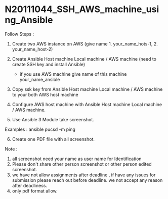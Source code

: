 # N20111044_SSH_AWS_machine_using_Ansible
Follow  Steps :

1. Create two AWS instance on AWS (give name 1. your_name_hots-1, 2. your_name_host-2) 
2. Create Ansible Host machine Local machine / AWS machine (need to create SSH key and install Ansible)
    - if you use AWS machine give name of this machine your_name_ansible
3. Copy ssk key from Ansible Host machine Local machine / AWS machine to your both AWS host machine 
4. Configure AWS host  machine with Ansible Host machine Local machine / AWS machine.

5. Use Ansible 3 Module take screenshot.

Examples : ansible pucsd -m ping

6. Create one PDF file with all screenshot.

Note :
1. all screenshot need your name as user name for Identification 
2. Please don't share other person screenshot or other person edited screenshot. 
3. we have not allow assignments after deadline , if have any issues for submission please reach out before deadline. we not accept any reason after deadliness. 
4. only pdf format allow.
